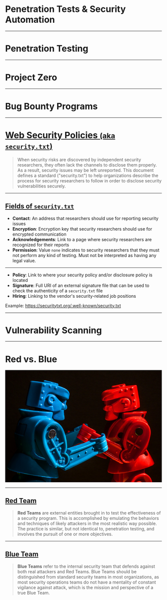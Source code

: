 <!-- $theme: gaia -->

<!-- $size: 16:9 -->

<!-- page_number: true -->

<!-- footer: Copyright (c) by Bjoern Kimminich | Licensed under CC-BY-SA 4.0 -->

# Penetration Tests & Security Automation

---

# Penetration Testing

---

# Project Zero

---

# Bug Bounty Programs

---

# [Web Security Policies <small>(aka `security.txt`)](https://tools.ietf.org/html/draft-foudil-securitytxt-04)</small>

> When security risks are discovered by independent security researchers, they often lack the channels to disclose them properly. As a result, security issues may be left unreported.  This document defines a standard ("security.txt") to help organizations describe the process for security researchers to follow in order to disclose security vulnerabilities securely.

---

## [Fields of `security.txt`](https://tools.ietf.org/html/draft-foudil-securitytxt-04#section-3.4)

* **Contact**: An address that researchers should use for reporting security issues
* **Encryption**: Encryption key that security researchers should use for encrypted communication
* **Acknowledgements**: Link to a page where security researchers are recognized for their reports
* **Permission**: Value `none` indicates to security researchers that they must not perform any kind of testing. Must not be interpreted as having any legal value.

---

* **Policy**: Link to where your security policy and/or disclosure policy is located
* **Signature**: Full URI of an external signature file that can be used to check the authenticity of a `security.txt` file
* **Hiring**: Linking to the vendor's security-related job positions

Example: <https://securitytxt.org/.well-known/security.txt>

---

# Vulnerability Scanning

---

<!-- *footer: red vs blue, 2014 Robert Couse-Baker, used under CC-BY 2.0 -->

# Red vs. Blue

![Red vs. Blue](images/01-06-security_mgmt_and_org/red-vs-blue.jpg)

---

## [Red Team](https://danielmiessler.com/study/red-blue-purple-teams/)

> **Red Teams** are external entities brought in to test the effectiveness of a security program. This is accomplished by emulating the behaviors and techniques of likely attackers in the most realistic way possible. The practice is similar, but not identical to, penetration testing, and involves the pursuit of one or more objectives.

---

## [Blue Team](https://danielmiessler.com/study/red-blue-purple-teams/)

> **Blue Teams** refer to the internal security team that defends against both real attackers and Red Teams. Blue Teams should be distinguished from standard security teams in most organizations, as most security operations teams do not have a mentality of constant vigilance against attack, which is the mission and perspective of a true Blue Team.
